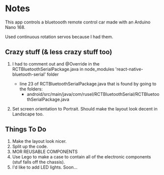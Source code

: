 # Notes

This app controls a bluetoooth remote control car made with an Arduino Nano 168.

Used continuous rotation servos because I had them. 

## Crazy stuff (& less crazy stuff too)

1. I had to comment out and @Override in the RCTBluetoothSerialPackage.java in node_modules 'react-native-bluetooth-serial' folder
    * line 23 of RCTBluetoothSerialPackage.java that is found by going to the folders:
        * android/src/main/java/com/rusel/RCTBluetoothSerial/RCTBluetoothSerialPackage.java
    
1. Set screen orientation to Portrait. Should make the layout look decent in Landscape too.

## Things To Do

1. Make the layout look nicer.
1. Split up the code.
1. MOR REUSABLE COMPONENTS
1. Use Lego to make a case to contain all of the electronic components (stuf falls off the chassis).
1. I'd like to add LED lights. Soon...